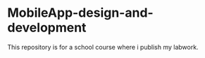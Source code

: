 # MobileApp-design-and-development
This repository is for a school course where i publish my labwork.
